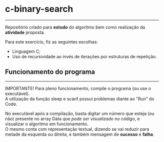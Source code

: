 # c-binary-search
<hr>
<p>Repositório criado para <strong>estudo</strong> do algoritmo bem como realização da <strong>atividade</strong> proposta.</p>

<p>Para este exercício, fiz as seguintes escolhas:</p>

<ul>
    <li>Linguagem C;</li>
    <li>Uso de recursividade ao invés de iterações por estruturas de repetição.</li>
</ul>

<h2>Funcionamento do programa</h2>
<hr>
<p>IMPORTANTE! Para pleno funcionamento, compile o programa (ou use o executável).<br>A utilização da função sleep e scanf possui problemas diante ao "Run" do Code.</p>
<p>
    No executável após a compilação, basta digitar um número que esteja (ou não) presente no array Data <em>que pode ser visualizado no código</em>, e visualizar o algoritmo em funcionamento. <br>
    O mesmo conta com representação textual, dizendo se vai reduzir para metade da esquerda ou direita, e também mensagem de <strong>sucesso</strong> e <strong>falha</strong>.
</p>
